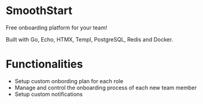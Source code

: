# SmoothStart

Free onboarding platform for your team!

Built with Go, Echo, HTMX, Templ, PostgreSQL, Redis and Docker.

# Functionalities

- Setup custom onbording plan for each role
- Manage and control the onboarding process of each new team member
- Setup custom notifications
